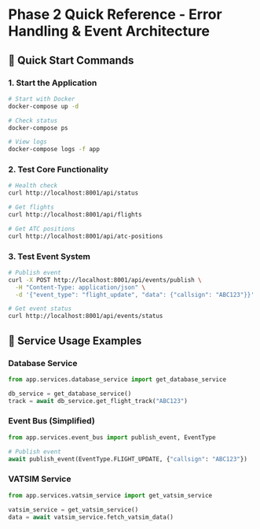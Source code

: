 # Phase 2 Quick Reference - Error Handling & Event Architecture

## 🚀 **Quick Start Commands**

### **1. Start the Application**
```bash
# Start with Docker
docker-compose up -d

# Check status
docker-compose ps

# View logs
docker-compose logs -f app
```

### **2. Test Core Functionality**
```bash
# Health check
curl http://localhost:8001/api/status

# Get flights
curl http://localhost:8001/api/flights

# Get ATC positions
curl http://localhost:8001/api/atc-positions
```

### **3. Test Event System**
```bash
# Publish event
curl -X POST http://localhost:8001/api/events/publish \
  -H "Content-Type: application/json" \
  -d '{"event_type": "flight_update", "data": {"callsign": "ABC123"}}'

# Get event status
curl http://localhost:8001/api/events/status
```

## 🔧 **Service Usage Examples**

### **Database Service**
```python
from app.services.database_service import get_database_service

db_service = get_database_service()
track = await db_service.get_flight_track("ABC123")
```

### **Event Bus (Simplified)**
```python
from app.services.event_bus import publish_event, EventType

# Publish event
await publish_event(EventType.FLIGHT_UPDATE, {"callsign": "ABC123"})
```

### **VATSIM Service**
```python
from app.services.vatsim_service import get_vatsim_service

vatsim_service = get_vatsim_service()
data = await vatsim_service.fetch_vatsim_data()
``` 